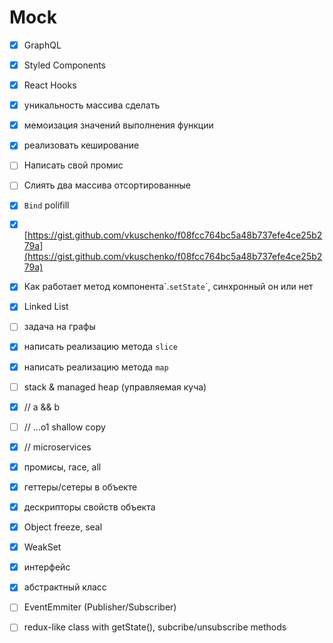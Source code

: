 # Mock

* [x] GraphQL
* [x] Styled Components
* [x] React Hooks
* [x] уникальность массива сделать
* [x] мемоизация значений выполнения функции
* [x] реализовать кеширование
* [ ] Написать свой промис
* [ ] Слиять два массива отсортированные
* [x] `Bind` polifill
* [x] [https://gist.github.com/vkuschenko/f08fcc764bc5a48b737efe4ce25b279a](https://gist.github.com/vkuschenko/f08fcc764bc5a48b737efe4ce25b279a)
* [x] Как работает метод компонента\`.`setState`\`, синхронный он или нет
* [x] Linked List
* [ ] задача на графы
* [x] написать реализацию метода `slice`
* [x] написать реализацию метода `map`
* [ ] stack & managed heap \(управляемая куча\)
* [x] // a && b 
* [ ] // ...o1 shallow copy 
* [x] // microservices
* [x] промисы, race, all
* [x] геттеры/сетеры в объекте
* [x] дескрипторы свойств объекта
* [x] Object freeze, seal
* [x] WeakSet
* [x] интерфейс 
* [x] абстрактный класс
* [ ] EventEmmiter \(Publisher/Subscriber\)
* [ ] redux-like class with getState\(\), subcribe/unsubscribe methods












